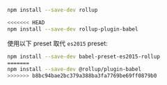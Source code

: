 ```sh
npm install --save-dev rollup
```

```sh
<<<<<<< HEAD
npm install --save-dev rollup-plugin-babel
```

使用以下 preset 取代 `es2015` preset:

```sh
npm install --save-dev babel-preset-es2015-rollup
=======
npm install --save-dev @rollup/plugin-babel
>>>>>>> b8bc94bae2bc379a388ba3fa7769be69ff0879b0
```
